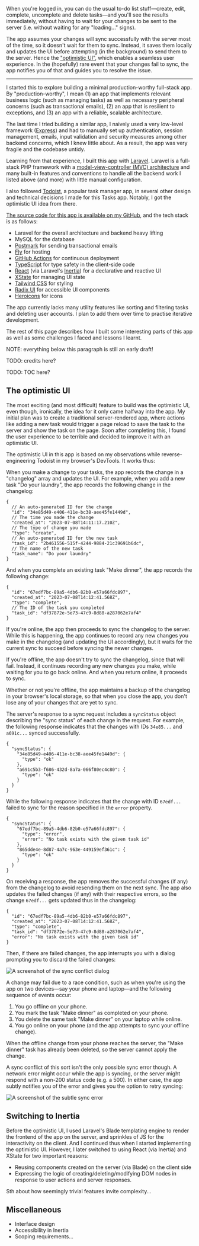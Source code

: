 When you're logged in, you can do the usual to-do list stuff—create, edit, complete, uncomplete and delete tasks—and you'll see the results immediately, without having to wait for your changes to be sent to the server (i.e. without waiting for any "loading..." signs).

The app assumes your changes will sync successfully with the server most of the time, so it doesn't wait for them to sync. Instead, it saves them locally and updates the UI before attempting (in the background) to send them to the server. Hence the ["optimistic UI"](https://www.smashingmagazine.com/2016/11/true-lies-of-optimistic-user-interfaces/), which enables a seamless user experience. In the (hopefully) rare event that your changes fail to sync, the app notifies you of that and guides you to resolve the issue.

---

I started this to explore building a minimal production-worthy full-stack app. By "production-worthy", I mean (1) an app that implements relevant business logic (such as managing tasks) as well as necessary peripheral concerns (such as transactional emails), (2) an app that is resilient to exceptions, and (3) an app with a reliable, scalable architecture.

The last time I tried building a similar app, I naively used a very low-level framework ([Express](https://expressjs.com/)) and had to manually set up authentication, session management, emails, input validation and security measures among other backend concerns, which I knew little about. As a result, the app was very fragile and the codebase untidy.

Learning from that experience, I built this app with [Laravel](http://laravel.com/). Laravel is a full-stack PHP framework with a [model-view-controller (MVC) architecture](https://en.wikipedia.org/wiki/Model%E2%80%93view%E2%80%93controller) and many built-in features and conventions to handle all the backend work I listed above (and more) with little manual configuration.

I also followed [Todoist](https://todoist.com/), a popular task manager app, in several other design and technical decisions I made for this Tasks app. Notably, I got the optimistic UI idea from there.

[The source code for this app is available on my GitHub](https://github.com/mubaraqwahab/tasks), and the tech stack is as follows:

- Laravel for the overall architecture and backend heavy lifting
- MySQL for the database
- [Postmark](http://postmarkapp.com/) for sending transactional emails
- [Fly](https://fly.io) for hosting
- [GitHub Actions](https://github.com/features/actions) for continuous deployment
- [TypeScript](https://www.typescriptlang.org/) for type safety in the client-side code
- [React](http://react.dev/) (via Laravel's [Inertia](https://inertiajs.com/)) for a declarative and reactive UI
- [XState](https://xstate.js.org/docs/) for managing UI state
- [Tailwind CSS](https://tailwindcss.com/) for styling
- [Radix UI](https://www.radix-ui.com/) for accessible UI components
- [Heroicons](https://heroicons.com/) for icons

The app currently lacks many utility features like sorting and filtering tasks and deleting user accounts. I plan to add them over time to practise iterative development.

The rest of this page describes how I built some interesting parts of this app as well as some challenges I faced and lessons I learnt.

NOTE: everything below this paragraph is still an early draft!

TODO: credits here?

TODO: TOC here?

<!-- TODO: heading IDs -->

## The optimistic UI

The most exciting (and most difficult) feature to build was the optimistic UI, even though, ironically, the idea for it only came halfway into the app. My initial plan was to create a traditional server-rendered app, where actions like adding a new task would trigger a page reload to save the task to the server and show the task on the page. Soon after completing this, I found the user experience to be terrible and decided to improve it with an optimistic UI.

The optimistic UI in this app is based on my observations while reverse-engineering Todoist in my browser's DevTools. It works thus:

When you make a change to your tasks, the app records the change in a "changelog" array and updates the UI. For example, when you add a new task "Do your laundry", the app records the following change in the changelog:

```jsonc
{
  // An auto-generated ID for the change
  "id": "34e85d49-e406-411e-bc38-aee45fe1449d",
  // The time you made the change
  "created_at": "2023-07-08T14:11:17.210Z",
  // The type of change you made
  "type": "create",
  // An auto-generated ID for the new task
  "task_id": "2b461556-515f-4244-9884-21c39691b6dc",
  // The name of the new task
  "task_name": "Do your laundry"
}
```

And when you complete an existing task "Make dinner", the app records the following change:

```jsonc
{
  "id": "67edf7bc-89a5-4db6-82b0-e57a66fdc897",
  "created_at": "2023-07-08T14:12:41.568Z",
  "type": "complete",
  // The ID of the task you completed
  "task_id": "df37872e-5e73-47c9-8d88-a287062e7af4"
}
```

<!-- Note that the `id` and `task_id` properties are random [UUIDs (universally unique identifiers)](https://en.wikipedia.org/wiki/Universally_unique_identifier), so they don't clash with those that might be generated on other devices. I learnt UUIDs are designed to have a negligible chance of collision even when generated on different devices. -->

If you're online, the app then proceeds to sync the changelog to the server. While this is happening, the app continues to record any new changes you make in the changelog (and updating the UI accordingly), but it waits for the current sync to succeed before syncing the newer changes.

If you're offline, the app doesn't try to sync the changelog, since that will fail. Instead, it continues recording any new changes you make, while waiting for you to go back online. And when you return online, it proceeds to sync.

Whether or not you're offline, the app maintains a backup of the changelog in your browser's local storage, so that when you close the app, you don't lose any of your changes that are yet to sync.

The server's response to a sync request includes a `syncStatus` object describing the "sync status" of each change in the request. For example, the following response indicates that the changes with IDs `34e85...` and `a691c...` synced successfully.

```jsonc
{
  "syncStatus": {
    "34e85d49-e406-411e-bc38-aee45fe1449d": {
      "type": "ok"
    },
    "a691c5b3-f686-432d-8a7a-066f80ec4c80": {
      "type": "ok"
    }
  }
}
```

While the following response indicates that the change with ID `67edf...` failed to sync for the reason specified in the `error` property.

```jsonc
{
  "syncStatus": {
    "67edf7bc-89a5-4db6-82b0-e57a66fdc897": {
      "type": "error",
      "error": "No task exists with the given task id"
    },
    "865dde4e-8d87-4a7c-963e-449159ef361c": {
      "type": "ok"
    }
  }
}
```

On receiving a response, the app removes the successful changes (if any) from the changelog to avoid resending them on the next sync. The app also updates the failed changes (if any) with their respective errors, so the change `67edf...` gets updated thus in the changelog:

```jsonc
{
  "id": "67edf7bc-89a5-4db6-82b0-e57a66fdc897",
  "created_at": "2023-07-08T14:12:41.568Z",
  "type": "complete",
  "task_id": "df37872e-5e73-47c9-8d88-a287062e7af4",
  "error": "No task exists with the given task id"
}
```

Then, if there are failed changes, the app interrupts you with a dialog prompting you to discard the failed changes:

![A screenshot of the sync conflict dialog](img)

A change may fail due to a race condition, such as when you're using the app on two devices&mdash;say your phone and laptop&mdash;and the following sequence of events occur:

1. You go offline on your phone.
2. You mark the task "Make dinner" as completed on your phone.
3. You delete the same task "Make dinner" on your laptop while online.
4. You go online on your phone (and the app attempts to sync your offline change).

When the offline change from your phone reaches the server, the "Make dinner" task has already been deleted, so the server cannot apply the change.

A sync conflict of this sort isn't the only possible sync error though. A network error might occur while the app is syncing, or the server might respond with a non-200 status code (e.g. a 500). In either case, the app subtly notifies you of the error and gives you the option to retry syncing:

![A screenshot of the subtle sync error](img)

## Switching to Inertia

Before the optimistic UI, I used Laravel's Blade templating engine to render the frontend of the app on the server, and sprinkles of JS for the interactivity on the client. And I continued thus when I started implementing the optimistic UI. However, I later switched to using React (via Inertia) and XState for two important reasons:

- Reusing components created on the server (via Blade) on the client side
- Expressing the logic of creating/deleting/modifying DOM nodes in response to user actions and server responses.

Sth about how seemingly trivial features invite complexity...

## Miscellaneous

- Interface design
- Accessibility in Inertia
- Scoping requirements...
